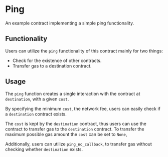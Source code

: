 # Ping

An example contract implementing a simple ping functionality.

## Functionality

Users can utilize the `ping` functionality of this contract mainly for two things:

* Check for the existence of other contracts.
* Transfer gas to a destination contract.

## Usage

The `ping` function creates a single interaction with the contract at `destination`, with a given `cost`.

By specifying the minimum `cost`, the network fee, users can easily check if a `destination` contract exists.

The `cost` is kept by the `destination` contract, thus users can use the contract to transfer gas to the `destination` contract.
To transfer the maximum possible gas amount the `cost` can be set to `None`,

Additionally, users can utilize `ping_no_callback`, to transfer gas without checking whether `destination` exists.
